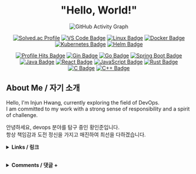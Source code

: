 <div align="center">

# "Hello, World!" 

![GitHub Activity Graph](https://github-readme-activity-graph.vercel.app/graph?username=in-jun&theme=high-contrast&height=250)


[![Solved.ac Profile](https://mazassumnida.wtf/api/mini/generate_badge?boj=dlswns)](https://solved.ac/profile/dlswns)
[![VS Code Badge](https://img.shields.io/badge/Visual%20Studio%20Code-007ACC?style=flat-square&logo=Visual%20Studio%20Code&logoColor=white)](https://code.visualstudio.com/)
[![Linux Badge](https://img.shields.io/badge/Linux-FCC624?style=flat-square&logo=Linux&logoColor=white)](https://www.linux.org/)
[![Docker Badge](https://img.shields.io/badge/Docker-2496ED?style=flat-square&logo=docker&logoColor=white)](https://www.docker.com/)
[![Kubernetes Badge](https://img.shields.io/badge/Kubernetes-326CE5?style=flat-square&logo=kubernetes&logoColor=white)](https://kubernetes.io/)
[![Helm Badge](https://img.shields.io/badge/Helm-0F1689?style=flat-square&logo=helm&logoColor=white)](https://helm.sh/)

[![Profile Hits Badge](https://hits.seeyoufarm.com/api/count/incr/badge.svg?url=https%3A%2F%2Fgithub.com%2Fin-jun&count_bg=%23000000&title_bg=%23000000&icon=&icon_color=%23E7E7E7&title=in-jun&edge_flat=true)](https://github.com/in-jun)
[![Gin Badge](https://img.shields.io/badge/Gin-4D3C2C?style=flat-square&logo=gin&logoColor=white)](https://gin-gonic.com/)
[![Go Badge](https://img.shields.io/badge/Go-00ADD8?style=flat-square&logo=go&logoColor=white)](https://golang.org/)
[![Spring Boot Badge](https://img.shields.io/badge/Spring%20Boot-6DB33F?style=flat-square&logo=springboot&logoColor=white)](https://spring.io/projects/spring-boot/)
[![Java Badge](https://img.shields.io/badge/Java-007396?style=flat-square&logo=java&logoColor=white)](https://www.oracle.com/java/)
[![React Badge](https://img.shields.io/badge/React-61DAFB?style=flat-square&logo=react&logoColor=black)](https://reactjs.org/)
[![JavaScript Badge](https://img.shields.io/badge/JavaScript-F7DF1C?style=flat-square&logo=javascript&logoColor=black)](https://developer.mozilla.org/en-US/docs/Web/JavaScript)
[![Rust Badge](https://img.shields.io/badge/Rust-000000?style=flat-square&logo=rust&logoColor=white)](https://www.rust-lang.org/)
[![C Badge](https://img.shields.io/badge/C-A8B9CC?style=flat-square&logo=c&logoColor=white)](https://en.wikipedia.org/wiki/C_(programming_language))
[![C++ Badge](https://img.shields.io/badge/C%2B%2B-F34B7F?style=flat-square&logo=c%2B%2B&logoColor=white)](https://en.wikipedia.org/wiki/C%2B%2B)

</div>

## About Me / 자기 소개

Hello, I'm Injun Hwang, currently exploring the field of DevOps.<br>
I am committed to my work with a strong sense of responsibility and a spirit of challenge.<br>

안녕하세요, devops 분야를 탐구 중인 황인준입니다.<br>
항상 책임감과 도전 정신을 가지고 매진하여 최선을 다하겠습니다.<br>

<details>
  <summary><strong>Links / 링크</strong></summary>

- [InjunWeb](https://injunweb.com)
- [LinkedIn](https://www.linkedin.com/in/in-jun)
- [Blog](https://blog.injunweb.com)
- [Solved.ac Profile](https://solved.ac/profile/dlswns)

</details>

##

<details>
  <summary><strong>Comments / 댓글 +</strong></summary>

[![Comments / 댓글](https://comment.injunweb.com/api/user/in-jun/svg?theme=black)](https://comment.injunweb.com/in-jun)

</details>
